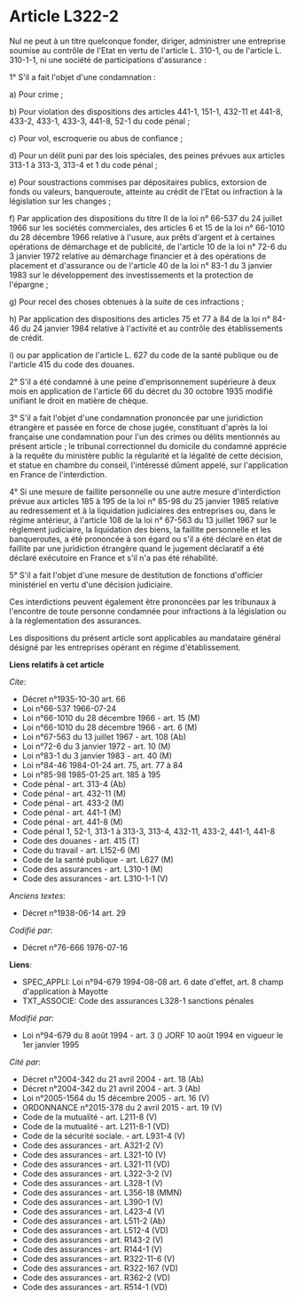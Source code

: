 # Article L322-2

Nul ne peut à un titre quelconque fonder, diriger, administrer une entreprise soumise au contrôle de l'Etat en vertu de
l'article L. 310-1, ou de l'article L. 310-1-1, ni une société de participations d'assurance :

1° S'il a fait l'objet d'une condamnation :

a) Pour crime ;

b) Pour violation des dispositions des articles 441-1, 151-1, 432-11 et 441-8, 433-2, 433-1, 433-3, 441-8, 52-1 du code
pénal ;

c) Pour vol, escroquerie ou abus de confiance ;

d) Pour un délit puni par des lois spéciales, des peines prévues aux articles 313-1 à 313-3, 313-4 et 1 du code pénal ;

e) Pour soustractions commises par dépositaires publics, extorsion de fonds ou valeurs, banqueroute, atteinte au crédit de
l'Etat ou infraction à la législation sur les changes ;

f) Par application des dispositions du titre II de la loi n° 66-537 du 24 juillet 1966 sur les sociétés commerciales, des
articles 6 et 15 de la loi n° 66-1010 du 28 décembre 1966 relative à l'usure, aux prêts d'argent et à certaines opérations de
démarchage et de publicité, de l'article 10 de la loi n° 72-6 du 3 janvier 1972 relative au démarchage financier et à des
opérations de placement et d'assurance ou de l'article 40 de la loi n° 83-1 du 3 janvier 1983 sur le développement des
investissements et la protection de l'épargne ;

g) Pour recel des choses obtenues à la suite de ces infractions ;

h) Par application des dispositions des articles 75 et 77 à 84 de la loi n° 84-46 du 24 janvier 1984 relative à l'activité et
au contrôle des établissements de crédit.

i) ou par application de l'article L. 627 du code de la santé publique ou de l'article 415 du code des douanes.

2° S'il a été condamné à une peine d'emprisonnement supérieure à deux mois en application de l'article 66 du décret du 30
octobre 1935 modifié unifiant le droit en matière de chèque.

3° S'il a fait l'objet d'une condamnation prononcée par une juridiction étrangère et passée en force de chose jugée,
constituant d'après la loi française une condamnation pour l'un des crimes ou délits mentionnés au présent article ; le
tribunal correctionnel du domicile du condamné apprécie à la requête du ministère public la régularité et la légalité de
cette décision, et statue en chambre du conseil, l'intéressé dûment appelé, sur l'application en France de l'interdiction.

4° Si une mesure de faillite personnelle ou une autre mesure d'interdiction prévue aux articles 185 à 195 de la loi n° 85-98
du 25 janvier 1985 relative au redressement et à la liquidation judiciaires des entreprises ou, dans le régime antérieur, à
l'article 108 de la loi n° 67-563 du 13 juillet 1967 sur le règlement judiciaire, la liquidation des biens, la faillite
personnelle et les banqueroutes, a été prononcée à son égard ou s'il a été déclaré en état de faillite par une juridiction
étrangère quand le jugement déclaratif a été déclaré exécutoire en France et s'il n'a pas été réhabilité.

5° S'il a fait l'objet d'une mesure de destitution de fonctions d'officier ministériel en vertu d'une décision judiciaire.

Ces interdictions peuvent également être prononcées par les tribunaux à l'encontre de toute personne condamnée pour
infractions à la législation ou à la réglementation des assurances.

Les dispositions du présent article sont applicables au mandataire général désigné par les entreprises opérant en régime
d'établissement.

**Liens relatifs à cet article**

_Cite_:

  - Décret n°1935-10-30 art. 66
  - Loi n°66-537 1966-07-24
  - Loi n°66-1010 du 28 décembre 1966 - art. 15 (M)
  - Loi n°66-1010 du 28 décembre 1966 - art. 6 (M)
  - Loi n°67-563 du 13 juillet 1967 - art. 108 (Ab)
  - Loi n°72-6 du 3 janvier 1972 - art. 10 (M)
  - Loi n°83-1 du 3 janvier 1983 - art. 40 (M)
  - Loi n°84-46 1984-01-24 art. 75, art. 77 à 84
  - Loi n°85-98 1985-01-25 art. 185 à 195
  - Code pénal - art. 313-4 (Ab)
  - Code pénal - art. 432-11 (M)
  - Code pénal - art. 433-2 (M)
  - Code pénal - art. 441-1 (M)
  - Code pénal - art. 441-8 (M)
  - Code pénal 1, 52-1, 313-1 à 313-3, 313-4, 432-11, 433-2, 441-1, 441-8
  - Code des douanes - art. 415 (T)
  - Code du travail - art. L152-6 (M)
  - Code de la santé publique - art. L627 (M)
  - Code des assurances - art. L310-1 (M)
  - Code des assurances - art. L310-1-1 (V)

_Anciens textes_:

  - Décret n°1938-06-14 art. 29

_Codifié par_:

  - Décret n°76-666 1976-07-16

**Liens**:

  - SPEC_APPLI: Loi n°94-679 1994-08-08 art. 6 date d'effet, art. 8 champ d'application à Mayotte
  - TXT_ASSOCIE: Code des assurances L328-1 sanctions pénales

_Modifié par_:

  - Loi n°94-679 du 8 août 1994 - art. 3 () JORF 10 août 1994 en vigueur le 1er janvier 1995

_Cité par_:

  - Décret n°2004-342 du 21 avril 2004 - art. 18 (Ab)
  - Décret n°2004-342 du 21 avril 2004 - art. 3 (Ab)
  - Loi n°2005-1564 du 15 décembre 2005 - art. 16 (V)
  - ORDONNANCE n°2015-378 du 2 avril 2015 - art. 19 (V)
  - Code de la mutualité - art. L211-8 (V)
  - Code de la mutualité - art. L211-8-1 (VD)
  - Code de la sécurité sociale. - art. L931-4 (V)
  - Code des assurances - art. A321-2 (V)
  - Code des assurances - art. L321-10 (V)
  - Code des assurances - art. L321-11 (VD)
  - Code des assurances - art. L322-3-2 (V)
  - Code des assurances - art. L328-1 (V)
  - Code des assurances - art. L356-18 (MMN)
  - Code des assurances - art. L390-1 (V)
  - Code des assurances - art. L423-4 (V)
  - Code des assurances - art. L511-2 (Ab)
  - Code des assurances - art. L512-4 (VD)
  - Code des assurances - art. R143-2 (V)
  - Code des assurances - art. R144-1 (V)
  - Code des assurances - art. R322-11-6 (V)
  - Code des assurances - art. R322-167 (VD)
  - Code des assurances - art. R362-2 (VD)
  - Code des assurances - art. R514-1 (VD)
